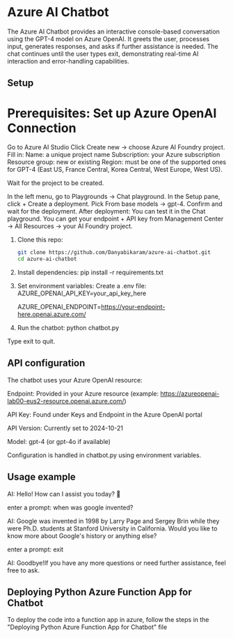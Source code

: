# Azure AI Chatbot

The Azure AI Chatbot provides an interactive console-based conversation using the GPT-4 model on Azure OpenAI. It greets the user, processes input, generates responses, and asks if further assistance is needed. The chat continues until the user types exit, demonstrating real-time AI interaction and error-handling capabilities.

## Setup

# Prerequisites: Set up Azure OpenAI Connection

Go to Azure AI Studio
Click Create new → choose Azure AI Foundry project.
Fill in:
Name: a unique project name
Subscription: your Azure subscription
Resource group: new or existing
Region: must be one of the supported ones for GPT-4 (East US, France Central, Korea Central, West Europe, West US).

Wait for the project to be created.

In the left menu, go to Playgrounds → Chat playground.
In the Setup pane, click + Create a deployment.
Pick From base models → gpt-4.
Confirm and wait for the deployment.
After deployment:
You can test it in the Chat playground.
You can get your endpoint + API key from Management Center → All Resources → your AI Foundry project.

1. Clone this repo:
   ```bash
   git clone https://github.com/Danyabikaram/azure-ai-chatbot.git
   cd azure-ai-chatbot
   
2. Install dependencies:
   pip install -r requirements.txt

3. Set environment variables:
Create a .env file:
   AZURE_OPENAI_API_KEY=your_api_key_here

   AZURE_OPENAI_ENDPOINT=https://your-endpoint-here.openai.azure.com/

5. Run the chatbot:
python chatbot.py

Type exit to quit.


## API configuration

The chatbot uses your Azure OpenAI resource:

Endpoint: Provided in your Azure resource (example:
https://azureopenai-lab00-eus2-resource.openai.azure.com/)

API Key: Found under Keys and Endpoint in the Azure OpenAI portal

API Version: Currently set to 2024-10-21

Model: gpt-4 (or gpt-4o if available)

Configuration is handled in chatbot.py using environment variables.


## Usage example
AI: Hello! How can I assist you today? 👋

enter a prompt: when was google invented?

AI: Google was invented in 1998 by Larry Page and Sergey Brin while they were Ph.D. students at Stanford University in California. Would you like to know more about Google's history or anything else?

enter a prompt: exit

AI: Goodbye!If you have any more questions or need further assistance, feel free to ask. 


## Deploying Python Azure Function App for Chatbot
To deploy the code into a function app in azure, follow the steps in the "Deploying Python Azure Function App for Chatbot" file

